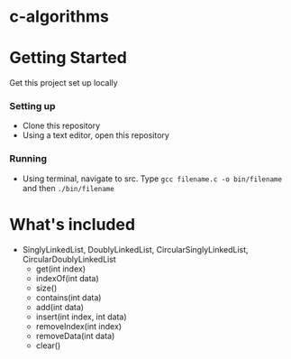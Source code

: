 # c-algorithms

# Getting Started
Get this project set up locally
### Setting up
* Clone this repository
* Using a text editor, open this repository
### Running
* Using terminal, navigate to src. Type `gcc filename.c -o bin/filename` and then `./bin/filename`
# What's included
* SinglyLinkedList, DoublyLinkedList, CircularSinglyLinkedList, CircularDoublyLinkedList
  * get(int index)
  * indexOf(int data)
  * size()
  * contains(int data)
  * add(int data)
  * insert(int index, int data)
  * removeIndex(int index)
  * removeData(int data)
  * clear()
